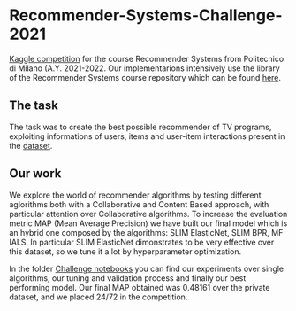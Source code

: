 # Recommender-Systems-Challenge-2021
[Kaggle competition](https://www.kaggle.com/c/recommender-system-2021-challenge-polimi) for the course Recommender Systems from Politecnico di Milano (A.Y. 2021-2022. Our implementarions intensively use the library of the Recommender Systems course repository which can be found [here](https://github.com/MaurizioFD/RecSys_Course_AT_PoliMi).
## The task
The task was to create the best possible recommender of TV programs, exploiting informations of users, items and user-item interactions present in the [dataset](https://github.com/romano-francesco/Recommender-Systems-Challenge-2021/tree/main/Dataset).
## Our work
We explore the world of recommender algorithms by testing different aglorithms both with a Collaborative and Content Based approach, with particular attention over Collaborative algorithms. To increase the evaluation metric MAP (Mean Average Precision) we have built our final model which is an hybrid one composed by the algorithms: SLIM ElasticNet, SLIM BPR, MF IALS. In particular SLIM ElasticNet dimonstrates to be very effective over this dataset, so we tune it a lot by hyperparameter optimization.

In the folder [Challenge notebooks](https://github.com/romano-francesco/Recommender-Systems-Challenge-2021/tree/main/Challenge%20notebooks) you can find our experiments over single algorithms, our tuning and validation process and finally our best performing model. Our final MAP obtained was 0.48161 over the private dataset, and we placed 24/72 in the competition.
